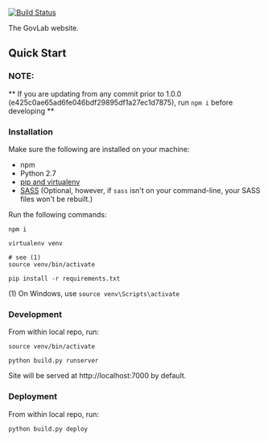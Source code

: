 [![Build Status](https://travis-ci.org/GovLab/www.thegovlab.org.svg?branch=master)](https://travis-ci.org/GovLab/www.thegovlab.org)

The GovLab website.

## Quick Start

### NOTE:
**  If you are updating from any commit prior to 1.0.0 (e425c0ae65ad6fe046bdf29895df1a27ec1d7875), run `npm i` before developing **

### Installation

Make sure the following are installed on your machine:

* npm
* Python 2.7
* [pip and virtualenv](http://stackoverflow.com/q/4324558)
* [SASS](http://sass-lang.com/install) (Optional, however, if `sass` isn't on your command-line,
your SASS files won't be rebuilt.)

Run the following commands:

```
npm i

virtualenv venv

# see (1)
source venv/bin/activate

pip install -r requirements.txt
```

(1) On Windows, use `source venv\Scripts\activate`

### Development

From within local repo, run:

```
source venv/bin/activate

python build.py runserver
```

Site will be served at http://localhost:7000 by default.

### Deployment

From within local repo, run:

```
python build.py deploy
```
